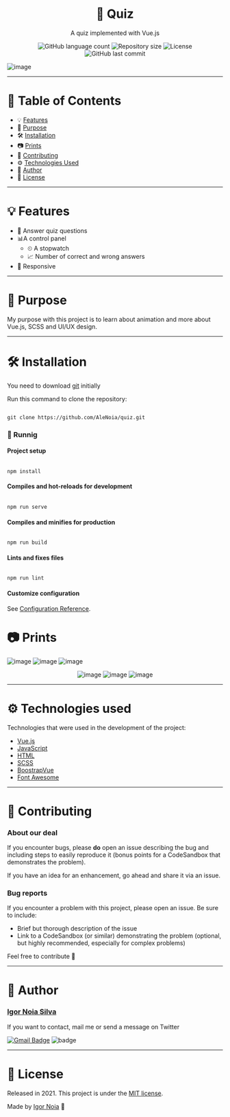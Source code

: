 <h1 align="center">
   🧐 Quiz
</h1>

<p align="center">
A quiz implemented with Vue.js
</p>

<p align="center">
<img alt="GitHub language count" src="https://img.shields.io/github/languages/count/AleNoia/quiz?color=%2304D361"> <img alt="Repository size" src="https://img.shields.io/github/repo-size/AleNoia/quiz"> <img alt="License" src="https://img.shields.io/badge/license-MIT-brightgreen"> <img alt="GitHub last commit" src="https://img.shields.io/github/last-commit/AleNoia/quiz"> 
</p>

![image](https://user-images.githubusercontent.com/82424777/126176587-630097ab-ebbe-4f60-a154-253ec16c137d.png)


***
# 📌 Table of Contents
* 💡 [Features](#features)
* 🎯 [Purpose](#Purpose)
* 🛠 [Installation](#Installation)
* 📷 [Prints](#Prints)
* 🤝 [Contributing](#Contributing) 
* ⚙ [Technologies Used](#TechnologiesUsed)
* 👋 [Author](#Author)
* 🧾 [License](#License)
***

# <a name="features"></a>💡 Features

* 🧐 Answer quiz questions
* 📊A control panel
  * ⏲ A stopwatch
  * 📈 Number of correct and wrong answers
* 📱 Responsive

***

# <a name="Purpose"></a>🎯 Purpose

My purpose with this project is to learn about animation and more about Vue.js, SCSS and UI/UX design.

***

# <a name="Installation"></a>🛠 Installation

You need to download [git](https://git-scm.com) initially

Run this command to clone the repository:

```git

git clone https://github.com/AleNoia/quiz.git

```

### 🎲 Runnig

#### Project setup

```

npm install

```

#### Compiles and hot-reloads for development

```

npm run serve

```

#### Compiles and minifies for production

```

npm run build

```

#### Lints and fixes files

```

npm run lint

```

#### Customize configuration

See [Configuration Reference](https://cli.vuejs.org/config/).

# <a name="Prints"></a>📷 Prints
![image](https://user-images.githubusercontent.com/82424777/126180123-1501377a-de49-457f-b108-09ec5e943d95.png)
![image](https://user-images.githubusercontent.com/82424777/126180150-b5a4257c-ca16-4e58-b27c-b7dd920b00d7.png)
![image](https://user-images.githubusercontent.com/82424777/126180404-72953975-1be8-4372-9586-0b66a4122ff8.png)

<div align="center">
   
![image](https://user-images.githubusercontent.com/82424777/126181651-41f493c2-8cd0-464c-9252-9d5e59cf02da.png)
![image](https://user-images.githubusercontent.com/82424777/126181576-e610e392-1d09-4b7c-8643-50197e998c75.png)
![image](https://user-images.githubusercontent.com/82424777/126181735-a168c166-7b8d-4b73-aefe-0aac89104269.png)
   
</div>

***
# <a name="TechnologiesUsed"></a> ⚙ Technologies used

Technologies that were used in the development of the project:

- [Vue.js](https://vuejs.org)
- [JavaScript](https://www.javascript.com)
- [HTML](https://html.com)
- [SCSS](https://sass-lang.com)
- [BoostrapVue](https://bootstrap-vue.org)
- [Font Awesome](https://fontawesome.com)

***
# <a name="Contributing"></a>🤝 Contributing

### About our deal

If you encounter bugs, please **do** open an issue describing the bug and including steps to easily reproduce it (bonus points for a CodeSandbox that demonstrates the problem).

If you have an idea for an enhancement, go ahead and share it via an issue.

### Bug reports

If you encounter a problem with this project, please open an issue. Be sure to include:

- Brief but thorough description of the issue
- Link to a CodeSandbox (or similar) demonstrating the problem (optional, but highly recommended, especially for complex problems)


Feel free to contribute 🙂

***
# <a name="Author"></a>👋 Author

### [Igor Noia Silva](https://github.com/AleNoia)

If you want to contact, mail me or send a message on Twitter

[![Gmail Badge](https://img.shields.io/badge/-igornoiasilva@gmail.com-c14438?style=flat-square&logo=Gmail&logoColor=white&link=mailto:igornoiasilva@gmail.com)](mailto:igornoiasilva@gmail.com)  ![badge](https://img.shields.io/twitter/url?label=%40IgorNoiaSilva&style=social&url=https%3A%2F%2Ftwitter.com%2FIgorNoiaSilva)

***
# <a name="License"></a>🧾 License

Released in 2021. This project is under the [MIT license](https://github.com/AleNoia/client-manager/blob/main/LICENSE).

Made by [Igor Noia](https://github.com/AleNoia) 👋
